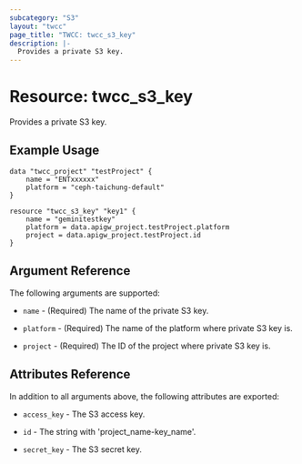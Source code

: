 ```yaml
---
subcategory: "S3"
layout: "twcc"
page_title: "TWCC: twcc_s3_key"
description: |-
  Provides a private S3 key.
---
```


# Resource: twcc_s3_key

Provides a private S3 key.

## Example Usage

```hcl
data "twcc_project" "testProject" {
    name = "ENTxxxxxx"
    platform = "ceph-taichung-default"
}

resource "twcc_s3_key" "key1" {
    name = "geminitestkey"
    platform = data.apigw_project.testProject.platform
    project = data.apigw_project.testProject.id
}
```

## Argument Reference

The following arguments are supported:

* `name` - (Required) The name of the private S3 key.

* `platform` - (Required) The name of the platform where private S3 key is.

* `project` - (Required) The ID of the project where private S3 key is.

## Attributes Reference

In addition to all arguments above, the following attributes are exported:

* `access_key` - The S3 access key.

* `id` - The string with 'project_name-key_name'.

* `secret_key` - The S3 secret key.
